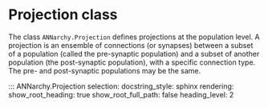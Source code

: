 # Projection class

The class `ANNarchy.Projection` defines projections at the population
level. A projection is an ensemble of connections (or synapses) between
a subset of a population (called the pre-synaptic population) and a
subset of another population (the post-synaptic population), with a
specific connection type. The pre- and post-synaptic populations may be
the same.


::: ANNarchy.Projection
    selection:
      docstring_style: sphinx
    rendering:
      show_root_heading: true
      show_root_full_path: false
      heading_level: 2
